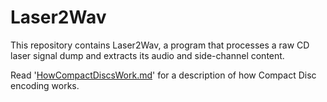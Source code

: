 Laser2Wav
=========

This repository contains Laser2Wav, a program that processes a raw CD laser
signal dump and extracts its audio and side-channel content.

Read '[HowCompactDiscsWork.md](HowCompactDiscsWork.md)' for a description of
how Compact Disc encoding works.
